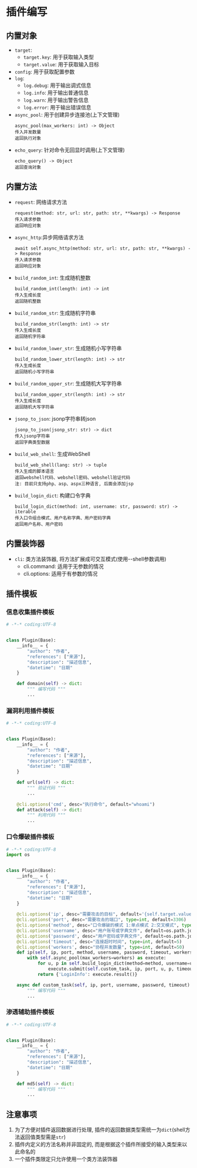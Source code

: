# 插件编写
## 内置对象
+ `target`: 
  + `target.key`: 用于获取输入类型
  + `target.value`: 用于获取输入目标
+ `config`: 用于获取配置参数
+ `log`: 
  + `log.debug`: 用于输出调式信息
  + `log.info`: 用于输出普通信息
  + `log.warn`: 用于输出警告信息
  + `log.error`: 用于输出错误信息
+ `async_pool`: 用于创建异步连接池(上下文管理)
  ```
  async_pool(max_workers: int) -> Object
  传入并发数量
  返回执行对象
  ```
+ `echo_query`: 针对命令无回显时调用(上下文管理)
  ```
  echo_query() -> Object
  返回查询对象
  ```
  
## 内置方法

+ `request`: 网络请求方法
  ```
  request(method: str, url: str, path: str, **kwargs) -> Response
  传入请求参数
  返回响应对象
  ```
+ `async_http`:异步网络请求方法
  ```
  await self.async_http(method: str, url: str, path: str, **kwargs) -> Response
  传入请求参数
  返回响应对象
  ```
+ `build_random_int`: 生成随机整数
  ```
  build_random_int(length: int) -> int
  传入生成长度
  返回随机整数
  ```
+ `build_random_str`: 生成随机字符串
  ```
  build_random_str(length: int) -> str
  传入生成长度
  返回随机字符串
  ```
+ `build_random_lower_str`: 生成随机小写字符串
  ```
  build_random_lower_str(length: int) -> str
  传入生成长度
  返回随机小写字符串
  ```
+ `build_random_upper_str`: 生成随机大写字符串
  ```
  build_random_upper_str(length: int) -> str
  传入生成长度
  返回随机大写字符串
  ```
+ `jsonp_to_json`: jsonp字符串转json
  ```
  jsonp_to_json(jsonp_str: str) -> dict
  传入jsonp字符串
  返回字典类型数据
  ```
+ `build_web_shell`: 生成WebShell
  ```
  build_web_shell(lang: str) -> tuple
  传入生成的脚本语言
  返回webshell代码、webshell密码、webshell验证代码
  注: 目前只支持php、asp、aspx三种语言, 后面会添加jsp
  ```
+ `build_login_dict`: 构建口令字典
  ```
  build_login_dict(method: int, username: str, password: str) -> iterable
  传入口令组合模式、用户名称字典、用户密码字典
  返回用户名称、用户密码
  ```
## 内置装饰器
+ `cli`: 类方法装饰器, 将方法扩展成可交互模式(使用--shell参数调用)
  + cli.command: 适用于无参数的情况
  + cli.options: 适用于有参数的情况

## 插件模板
### 信息收集插件模板
```python
# -*-* coding:UTF-8


class Plugin(Base):
    __info__ = {
        "author": "作者",
        "references": ["来源"],
        "description": "描述信息",
        "datetime": "日期"
    }

    def domain(self) -> dict:
        """ 编写代码 """
        ...
```
### 漏洞利用插件模板
```python
# -*-* coding:UTF-8


class Plugin(Base):
    __info__ = {
        "author": "作者",
        "references": ["来源"],
        "description": "描述信息",
        "datetime": "日期"
    }

    def url(self) -> dict:
        """ 验证代码 """
        ...
    
    @cli.options('cmd', desc="执行命令", default="whoami")
    def attack(self) -> dict:
        """ 利用代码 """
        ...

```
### 口令爆破插件模板
```python
# -*-* coding:UTF-8
import os


class Plugin(Base):
    __info__ = {
        "author": "作者",
        "references": ["来源"],
        "description": "描述信息",
        "datetime": "日期"
    }
    
    @cli.options('ip', desc="需要攻击的目标", default='{self.target.value}')
    @cli.options('port', desc="需要攻击的端口", type=int, default=3306)
    @cli.options('method', desc="口令爆破的模式 1:单点模式 2:交叉模式", type=int, default=2)
    @cli.options('username', desc="用户账号或字典文件", default=os.path.join('data', 'mysql_username.dict'))
    @cli.options('password', desc="用户密码或字典文件", default=os.path.join('data', 'mysql_password.dict'))
    @cli.options('timeout', desc="连接超时时间", type=int, default=5)
    @cli.options('workers', desc="协程并发数量", type=int, default=50)
    def ip(self, ip, port, method, username, password, timeout, workers) -> dict:
        with self.async_pool(max_workers=workers) as execute:
            for u, p in self.build_login_dict(method=method, username=username, password=password):
                execute.submit(self.custom_task, ip, port, u, p, timeout)
            return {'LoginInfo': execute.result()}

    async def custom_task(self, ip, port, username, password, timeout):
        """ 编写代码 """
        ...
```
### 渗透辅助插件模板
```python
# -*-* coding:UTF-8


class Plugin(Base):
    __info__ = {
        "author": "作者",
        "references": ["来源"],
        "description": "描述信息",
        "datetime": "日期"
    }

    def md5(self) -> dict:
        """ 编写代码 """
        ...
```

## 注意事项
1. 为了方便对插件返回数据进行处理, 插件的返回数据类型需统一为`dict`(shell方法返回值类型需是`str`)
2. 插件内定义的方法名称并非固定的, 而是根据这个插件所接受的输入类型来以此命名的
3. 一个插件类限定只允许使用一个类方法装饰器
